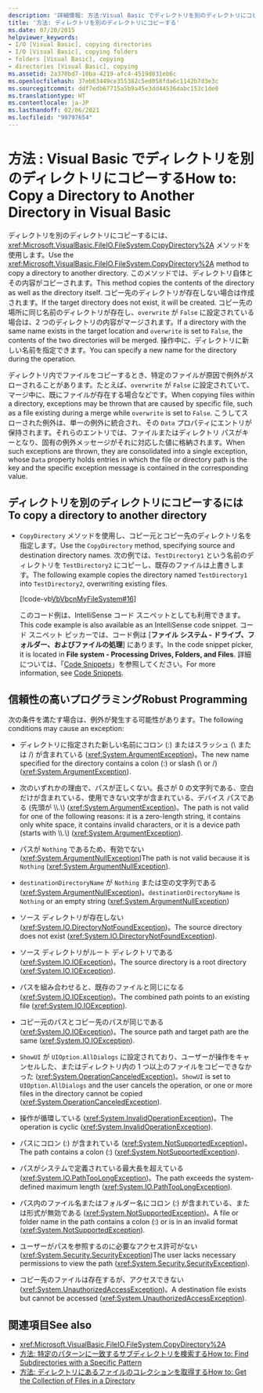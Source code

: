 ```yaml
---
description: '詳細情報: 方法:Visual Basic でディレクトリを別のディレクトリにコピーする'
title: '方法: ディレクトリを別のディレクトリにコピーする'
ms.date: 07/20/2015
helpviewer_keywords:
- I/O [Visual Basic], copying directories
- I/O [Visual Basic], copying folders
- folders [Visual Basic], copying
- directories [Visual Basic], copying
ms.assetid: 2a370bd7-10ba-4219-afc4-4519d031eb6c
ms.openlocfilehash: 37eb63449ce355382c5ed058fda6c1142b7d3e3c
ms.sourcegitcommit: ddf7edb67715a5b9a45e3dd44536dabc153c1de0
ms.translationtype: HT
ms.contentlocale: ja-JP
ms.lasthandoff: 02/06/2021
ms.locfileid: "99797654"
---
```

# <a name="how-to-copy-a-directory-to-another-directory-in-visual-basic"></a><span data-ttu-id="e1e16-103">方法 : Visual Basic でディレクトリを別のディレクトリにコピーする</span><span class="sxs-lookup"><span data-stu-id="e1e16-103">How to: Copy a Directory to Another Directory in Visual Basic</span></span>

<span data-ttu-id="e1e16-104">ディレクトリを別のディレクトリにコピーするには、<xref:Microsoft.VisualBasic.FileIO.FileSystem.CopyDirectory%2A> メソッドを使用します。</span><span class="sxs-lookup"><span data-stu-id="e1e16-104">Use the <xref:Microsoft.VisualBasic.FileIO.FileSystem.CopyDirectory%2A> method to copy a directory to another directory.</span></span> <span data-ttu-id="e1e16-105">このメソッドでは、ディレクトリ自体とその内容がコピーされます。</span><span class="sxs-lookup"><span data-stu-id="e1e16-105">This method copies the contents of the directory as well as the directory itself.</span></span> <span data-ttu-id="e1e16-106">コピー先のディレクトリが存在しない場合は作成されます。</span><span class="sxs-lookup"><span data-stu-id="e1e16-106">If the target directory does not exist, it will be created.</span></span> <span data-ttu-id="e1e16-107">コピー先の場所に同じ名前のディレクトリが存在し、`overwrite` が `False` に設定されている場合は、2 つのディレクトリの内容がマージされます。</span><span class="sxs-lookup"><span data-stu-id="e1e16-107">If a directory with the same name exists in the target location and `overwrite` is set to `False`, the contents of the two directories will be merged.</span></span> <span data-ttu-id="e1e16-108">操作中に、ディレクトリに新しい名前を指定できます。</span><span class="sxs-lookup"><span data-stu-id="e1e16-108">You can specify a new name for the directory during the operation.</span></span>

<span data-ttu-id="e1e16-109">ディレクトリ内でファイルをコピーするとき、特定のファイルが原因で例外がスローされることがあります。たとえば、`overwrite` が `False` に設定されていて、マージ中に、既にファイルが存在する場合などです。</span><span class="sxs-lookup"><span data-stu-id="e1e16-109">When copying files within a directory, exceptions may be thrown that are caused by specific file, such as a file existing during a merge while `overwrite` is set to `False`.</span></span> <span data-ttu-id="e1e16-110">こうしてスローされた例外は、単一の例外に統合され、その `Data` プロパティにエントリが保持されます。それらのエントリでは、ファイルまたはディレクトリ パスがキーとなり、固有の例外メッセージがそれに対応した値に格納されます。</span><span class="sxs-lookup"><span data-stu-id="e1e16-110">When such exceptions are thrown, they are consolidated into a single exception, whose `Data` property holds entries in which the file or directory path is the key and the specific exception message is contained in the corresponding value.</span></span>

## <a name="to-copy-a-directory-to-another-directory"></a><span data-ttu-id="e1e16-111">ディレクトリを別のディレクトリにコピーするには</span><span class="sxs-lookup"><span data-stu-id="e1e16-111">To copy a directory to another directory</span></span>

- <span data-ttu-id="e1e16-112">`CopyDirectory` メソッドを使用し、コピー元とコピー先のディレクトリ名を指定します。</span><span class="sxs-lookup"><span data-stu-id="e1e16-112">Use the `CopyDirectory` method, specifying source and destination directory names.</span></span> <span data-ttu-id="e1e16-113">次の例では、`TestDirectory1` という名前のディレクトリを `TestDirectory2` にコピーし、既存のファイルは上書きします。</span><span class="sxs-lookup"><span data-stu-id="e1e16-113">The following example copies the directory named `TestDirectory1` into `TestDirectory2`, overwriting existing files.</span></span>

    [!code-vb[VbVbcnMyFileSystem#16](~/samples/snippets/visualbasic/VS_Snippets_VBCSharp/VbVbcnMyFileSystem/VB/Class1.vb#16)]

    <span data-ttu-id="e1e16-114">このコード例は、IntelliSense コード スニペットとしても利用できます。</span><span class="sxs-lookup"><span data-stu-id="e1e16-114">This code example is also available as an IntelliSense code snippet.</span></span> <span data-ttu-id="e1e16-115">コード スニペット ピッカーでは、コード例は [**ファイル システム - ドライブ、フォルダー、およびファイルの処理**] にあります。</span><span class="sxs-lookup"><span data-stu-id="e1e16-115">In the code snippet picker, it is located in **File system - Processing Drives, Folders, and Files**.</span></span> <span data-ttu-id="e1e16-116">詳細については、「[Code Snippets](/visualstudio/ide/code-snippets)」を参照してください。</span><span class="sxs-lookup"><span data-stu-id="e1e16-116">For more information, see [Code Snippets](/visualstudio/ide/code-snippets).</span></span>

## <a name="robust-programming"></a><span data-ttu-id="e1e16-117">信頼性の高いプログラミング</span><span class="sxs-lookup"><span data-stu-id="e1e16-117">Robust Programming</span></span>

<span data-ttu-id="e1e16-118">次の条件を満たす場合は、例外が発生する可能性があります。</span><span class="sxs-lookup"><span data-stu-id="e1e16-118">The following conditions may cause an exception:</span></span>

- <span data-ttu-id="e1e16-119">ディレクトリに指定された新しい名前にコロン (:) またはスラッシュ (\ または /) が含まれている (<xref:System.ArgumentException>)。</span><span class="sxs-lookup"><span data-stu-id="e1e16-119">The new name specified for the directory contains a colon (:) or slash (\ or /) (<xref:System.ArgumentException>).</span></span>

- <span data-ttu-id="e1e16-120">次のいずれかの理由で、パスが正しくない。長さが 0 の文字列である、空白だけが含まれている、使用できない文字が含まれている、デバイス パスである (先頭が \\\\.\\) (<xref:System.ArgumentException>)。</span><span class="sxs-lookup"><span data-stu-id="e1e16-120">The path is not valid for one of the following reasons: it is a zero-length string, it contains only white space, it contains invalid characters, or it is a device path (starts with \\\\.\\) (<xref:System.ArgumentException>).</span></span>

- <span data-ttu-id="e1e16-121">パスが `Nothing` であるため、有効でない (<xref:System.ArgumentNullException>)</span><span class="sxs-lookup"><span data-stu-id="e1e16-121">The path is not valid because it is `Nothing` (<xref:System.ArgumentNullException>).</span></span>

- <span data-ttu-id="e1e16-122">`destinationDirectoryName` が `Nothing` または空の文字列である (<xref:System.ArgumentNullException>)。</span><span class="sxs-lookup"><span data-stu-id="e1e16-122">`destinationDirectoryName` is `Nothing` or an empty string (<xref:System.ArgumentNullException>)</span></span>

- <span data-ttu-id="e1e16-123">ソース ディレクトリが存在しない (<xref:System.IO.DirectoryNotFoundException>)。</span><span class="sxs-lookup"><span data-stu-id="e1e16-123">The source directory does not exist (<xref:System.IO.DirectoryNotFoundException>).</span></span>

- <span data-ttu-id="e1e16-124">ソース ディレクトリがルート ディレクトリである (<xref:System.IO.IOException>)。</span><span class="sxs-lookup"><span data-stu-id="e1e16-124">The source directory is a root directory (<xref:System.IO.IOException>).</span></span>

- <span data-ttu-id="e1e16-125">パスを組み合わせると、既存のファイルと同じになる (<xref:System.IO.IOException>)。</span><span class="sxs-lookup"><span data-stu-id="e1e16-125">The combined path points to an existing file (<xref:System.IO.IOException>).</span></span>

- <span data-ttu-id="e1e16-126">コピー元のパスとコピー先のパスが同じである (<xref:System.IO.IOException>)。</span><span class="sxs-lookup"><span data-stu-id="e1e16-126">The source path and target path are the same (<xref:System.IO.IOException>).</span></span>

- <span data-ttu-id="e1e16-127">`ShowUI` が `UIOption.AllDialogs` に設定されており、ユーザーが操作をキャンセルした、またはディレクトリ内の 1 つ以上のファイルをコピーできなかった (<xref:System.OperationCanceledException>)。</span><span class="sxs-lookup"><span data-stu-id="e1e16-127">`ShowUI` is set to `UIOption.AllDialogs` and the user cancels the operation, or one or more files in the directory cannot be copied (<xref:System.OperationCanceledException>).</span></span>

- <span data-ttu-id="e1e16-128">操作が循環している (<xref:System.InvalidOperationException>)。</span><span class="sxs-lookup"><span data-stu-id="e1e16-128">The operation is cyclic (<xref:System.InvalidOperationException>).</span></span>

- <span data-ttu-id="e1e16-129">パスにコロン (:) が含まれている (<xref:System.NotSupportedException>)。</span><span class="sxs-lookup"><span data-stu-id="e1e16-129">The path contains a colon (:) (<xref:System.NotSupportedException>).</span></span>

- <span data-ttu-id="e1e16-130">パスがシステムで定義されている最大長を超えている (<xref:System.IO.PathTooLongException>)。</span><span class="sxs-lookup"><span data-stu-id="e1e16-130">The path exceeds the system-defined maximum length (<xref:System.IO.PathTooLongException>).</span></span>

- <span data-ttu-id="e1e16-131">パス内のファイル名またはフォルダー名にコロン (:) が含まれている、または形式が無効である (<xref:System.NotSupportedException>)。</span><span class="sxs-lookup"><span data-stu-id="e1e16-131">A file or folder name in the path contains a colon (:) or is in an invalid format (<xref:System.NotSupportedException>).</span></span>

- <span data-ttu-id="e1e16-132">ユーザーがパスを参照するのに必要なアクセス許可がない (<xref:System.Security.SecurityException>)</span><span class="sxs-lookup"><span data-stu-id="e1e16-132">The user lacks necessary permissions to view the path (<xref:System.Security.SecurityException>).</span></span>

- <span data-ttu-id="e1e16-133">コピー先のファイルは存在するが、アクセスできない (<xref:System.UnauthorizedAccessException>)。</span><span class="sxs-lookup"><span data-stu-id="e1e16-133">A destination file exists but cannot be accessed (<xref:System.UnauthorizedAccessException>).</span></span>

## <a name="see-also"></a><span data-ttu-id="e1e16-134">関連項目</span><span class="sxs-lookup"><span data-stu-id="e1e16-134">See also</span></span>

- <xref:Microsoft.VisualBasic.FileIO.FileSystem.CopyDirectory%2A>
- [<span data-ttu-id="e1e16-135">方法: 特定のパターンに一致するサブディレクトリを検索する</span><span class="sxs-lookup"><span data-stu-id="e1e16-135">How to: Find Subdirectories with a Specific Pattern</span></span>](how-to-find-subdirectories-with-a-specific-pattern.md)
- [<span data-ttu-id="e1e16-136">方法: ディレクトリにあるファイルのコレクションを取得する</span><span class="sxs-lookup"><span data-stu-id="e1e16-136">How to: Get the Collection of Files in a Directory</span></span>](how-to-get-the-collection-of-files-in-a-directory.md)
